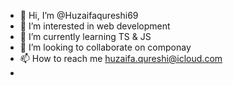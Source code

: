 - 👋 Hi, I’m @Huzaifaqureshi69
- 👀 I’m interested in web development
- 🌱 I’m currently learning TS & JS
- 💞️ I’m looking to collaborate on componay
- 📫 How to reach me huzaifa.qureshi@icloud.com
- 

<!---
Huzaifaqureshi69/Huzaifaqureshi69 is a ✨ special ✨ repository because its `README.md` (this file) appears on your GitHub profile.
You can click the Preview link to take a look at your changes.
--->

